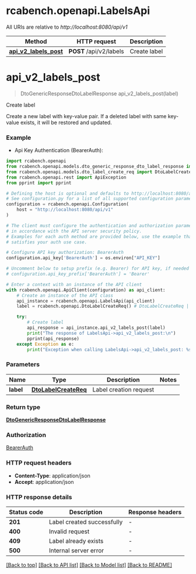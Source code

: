 # rcabench.openapi.LabelsApi

All URIs are relative to *http://localhost:8080/api/v1*

Method | HTTP request | Description
------------- | ------------- | -------------
[**api_v2_labels_post**](LabelsApi.md#api_v2_labels_post) | **POST** /api/v2/labels | Create label


# **api_v2_labels_post**
> DtoGenericResponseDtoLabelResponse api_v2_labels_post(label)

Create label

Create a new label with key-value pair. If a deleted label with same key-value exists, it will be restored and updated.

### Example

* Api Key Authentication (BearerAuth):

```python
import rcabench.openapi
from rcabench.openapi.models.dto_generic_response_dto_label_response import DtoGenericResponseDtoLabelResponse
from rcabench.openapi.models.dto_label_create_req import DtoLabelCreateReq
from rcabench.openapi.rest import ApiException
from pprint import pprint

# Defining the host is optional and defaults to http://localhost:8080/api/v1
# See configuration.py for a list of all supported configuration parameters.
configuration = rcabench.openapi.Configuration(
    host = "http://localhost:8080/api/v1"
)

# The client must configure the authentication and authorization parameters
# in accordance with the API server security policy.
# Examples for each auth method are provided below, use the example that
# satisfies your auth use case.

# Configure API key authorization: BearerAuth
configuration.api_key['BearerAuth'] = os.environ["API_KEY"]

# Uncomment below to setup prefix (e.g. Bearer) for API key, if needed
# configuration.api_key_prefix['BearerAuth'] = 'Bearer'

# Enter a context with an instance of the API client
with rcabench.openapi.ApiClient(configuration) as api_client:
    # Create an instance of the API class
    api_instance = rcabench.openapi.LabelsApi(api_client)
    label = rcabench.openapi.DtoLabelCreateReq() # DtoLabelCreateReq | Label creation request

    try:
        # Create label
        api_response = api_instance.api_v2_labels_post(label)
        print("The response of LabelsApi->api_v2_labels_post:\n")
        pprint(api_response)
    except Exception as e:
        print("Exception when calling LabelsApi->api_v2_labels_post: %s\n" % e)
```



### Parameters


Name | Type | Description  | Notes
------------- | ------------- | ------------- | -------------
 **label** | [**DtoLabelCreateReq**](DtoLabelCreateReq.md)| Label creation request | 

### Return type

[**DtoGenericResponseDtoLabelResponse**](DtoGenericResponseDtoLabelResponse.md)

### Authorization

[BearerAuth](../README.md#BearerAuth)

### HTTP request headers

 - **Content-Type**: application/json
 - **Accept**: application/json

### HTTP response details

| Status code | Description | Response headers |
|-------------|-------------|------------------|
**201** | Label created successfully |  -  |
**400** | Invalid request |  -  |
**409** | Label already exists |  -  |
**500** | Internal server error |  -  |

[[Back to top]](#) [[Back to API list]](../README.md#documentation-for-api-endpoints) [[Back to Model list]](../README.md#documentation-for-models) [[Back to README]](../README.md)

